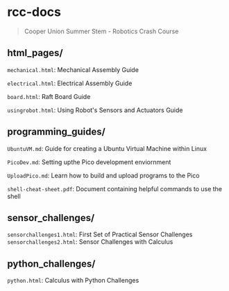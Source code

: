# rcc-docs
> Cooper Union Summer Stem - Robotics Crash Course

## html_pages/
`mechanical.html`: Mechanical Assembly Guide

`electrical.html`: Electrical Assembly Guide

`board.html`: Raft Board Guide

`usingrobot.html`: Using Robot's Sensors and Actuators Guide

## programming_guides/
`UbuntuVM.md`: Guide for creating a Ubuntu Virtual Machine within Linux

`PicoDev.md`: Setting upthe Pico development enviornment

`UploadPico.md`: Learn how to build and upload programs to the Pico

`shell-cheat-sheet.pdf`: Document containing helpful commands to use the shell

## sensor_challenges/

`sensorchallenges1.html`: First Set of Practical Sensor Challenges
`sensorchallenges2.html`: Sensor Challenges with Calculus
## python_challenges/

`python.html`: Calculus with Python Challenges


